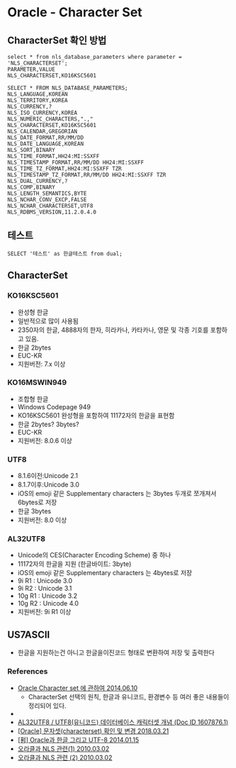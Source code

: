 # Oracle - Character Set

## CharacterSet 확인 방법
```
select * from nls_database_parameters where parameter = 'NLS_CHARACTERSET';
PARAMETER,VALUE
NLS_CHARACTERSET,KO16KSC5601
```

```
SELECT * FROM NLS_DATABASE_PARAMETERS;
NLS_LANGUAGE,KOREAN
NLS_TERRITORY,KOREA
NLS_CURRENCY,?
NLS_ISO_CURRENCY,KOREA
NLS_NUMERIC_CHARACTERS,".,"
NLS_CHARACTERSET,KO16KSC5601
NLS_CALENDAR,GREGORIAN
NLS_DATE_FORMAT,RR/MM/DD
NLS_DATE_LANGUAGE,KOREAN
NLS_SORT,BINARY
NLS_TIME_FORMAT,HH24:MI:SSXFF
NLS_TIMESTAMP_FORMAT,RR/MM/DD HH24:MI:SSXFF
NLS_TIME_TZ_FORMAT,HH24:MI:SSXFF TZR
NLS_TIMESTAMP_TZ_FORMAT,RR/MM/DD HH24:MI:SSXFF TZR
NLS_DUAL_CURRENCY,?
NLS_COMP,BINARY
NLS_LENGTH_SEMANTICS,BYTE
NLS_NCHAR_CONV_EXCP,FALSE
NLS_NCHAR_CHARACTERSET,UTF8
NLS_RDBMS_VERSION,11.2.0.4.0
```

## 테스트
```
SELECT '테스트' as 한글테스트 from dual;
```

## CharacterSet
### KO16KSC5601
* 완성형 한글
* 일반적으로 많이 사용됨
* 2350자의 한글, 4888자의 한자, 히라카나, 카타카나, 영문 및 각종 기호를 포함하고 있음.
* 한글 2bytes
* EUC-KR
* 지원버전: 7.x 이상

### KO16MSWIN949
* 조합형 한글
* Windows Codepage 949
* KO16KSC5601 완성형을 포함하여 11172자의 한글을 표현함
* 한글 2bytes? 3bytes?
* EUC-KR
* 지원버전: 8.0.6 이상

### UTF8
* 8.1.6이전:Unicode 2.1
* 8.1.7이후:Unicode 3.0
* iOS의 emoji 같은 Supplementary characters 는 3bytes 두개로 쪼개져서 6bytes로 저장
* 한글 3bytes
* 지원버전: 8.0 이상

### AL32UTF8 
* Unicode의 CES(Character Encoding Scheme) 중 하나
* 11172자의 한글을 지원 (한글바이트: 3byte)
* iOS의 emoji 같은 Supplementary characters 는 4bytes로 저장
* 9i R1  : Unicode 3.0
* 9i R2  : Unicode 3.1
* 10g R1 : Unicode 3.2
* 10g R2 : Unicode 4.0
* 지원버전: 9i R1 이상

## US7ASCII
* 한글을 지원하는건 아니고 한글을이진코드 형태로 변환하여 저장 및 출력한다


### References
* [Oracle Character set 에 관하여 2014.06.10](https://db.necoaki.net/134)
  * CharacterSet 선택의 원칙, 한글과 유니코드, 환경변수 등 여러 좋은 내용들이 정리되어 있다.
* [](https://docs.oracle.com/cd/E11882_01/server.112/e10729/ch6unicode.htm#NLSPG317)
* [AL32UTF8 / UTF8(유니코드) 데이터베이스 캐릭터셋 개념 (Doc ID 1607876.1)](https://support.oracle.com/knowledge/Oracle%20Database%20Products/1607876_1.html)
* [[Oracle] 문자셋(characterset) 확인 및 변경 2018.03.21](https://jehna.tistory.com/34)
* [[펌] Oracle과 한글 그리고 UTF-8 2014.01.15](http://lkrox.blogspot.kr/2014/01/oracle-utf-8.html)
* [오라클과 NLS 관련(1) 2010.03.02](https://bangganji.tistory.com/256)
* [오라클과 NLS 관련 (2) 2010.03.02](https://bangganji.tistory.com/257)

